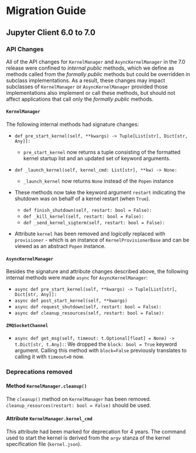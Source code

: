 # Migration Guide

## Jupyter Client 6.0 to 7.0

### API Changes

All of the API changes for `KernelManager` and `AsyncKernelManager` in the 7.0 release were confined to _internal public_ methods, which we define as methods called from the _formally public_ methods but could be overridden in subclass implementations. As a result, these changes may impact subclasses of `KernelManager` or `AsyncKernelManager` provided those implementations also implement or call these methods, but should not affect applications that call only the _formally public_ methods.

#### `KernelManager`

The following internal methods had signature changes:

- `def pre_start_kernel(self, **kwargs) -> Tuple[List[str], Dict[str, Any]]:`
  - `pre_start_kernel` now returns a tuple consisting of the formatted kernel startup list and an updated set of keyword arguments.
- `def _launch_kernel(self, kernel_cmd: List[str], **kw) -> None:`
  - `_launch_kernel` now returns `None` instead of the `Popen` instance
- These methods now take the keyword argument `restart` indicating the shutdown was on behalf of a kernel restart (when `True`).

  - `def finish_shutdown(self, restart: bool = False):`
  - `def _kill_kernel(self, restart: bool = False):`
  - `def _send_kernel_sigterm(self, restart: bool = False):`

- Attribute `kernel` has been removed and _logically_ replaced with `provisioner` - which is an instance of `KernelProvisionerBase` and can be viewed as an abstract `Popen` instance.

#### `AsyncKernelManager`

Besides the signature and attribute changes described above, the following internal methods were made `async` for `AsyncKernelManager`:

- `async def pre_start_kernel(self, **kwargs) -> Tuple[List[str], Dict[str, Any]]:`
- `async def post_start_kernel(self, **kwargs)`
- `async def request_shutdown(self, restart: bool = False):`
- `async def cleanup_resources(self, restart: bool = False):`

#### `ZMQSocketChannel`

- `async def get_msg(self, timeout: t.Optional[float] = None) -> t.Dict[str, t.Any]:`:
  We dropped the `block: bool = True` keyword argument. Calling this method with `block=False` previously translates to calling it with `timeout=0` now.

### Deprecations removed

#### Method `KernelManager.cleanup()`

The `cleanup()` method on `KernelManager` has been removed. `cleanup_resources(restart: bool = False)` should be used.

#### Attribute `KernelManager.kernel_cmd`

This attribute had been marked for deprecation for 4 years. The command used to start the kernel is derived from the `argv` stanza of the kernel specification file (`kernel.json`).
